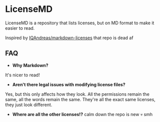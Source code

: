 # LicenseMD

LicenseMD is a repository that lists licenses, but on MD format to make it easier to read.

Inspired by [IQAndreas/markdown-licenses](https://github.com/IQAndreas/markdown-licenses) that repo is dead af

## FAQ

- **Why Markdown?**

It's nicer to read!


- **Aren't there legal issues with modifying license files?**

Yes, but this only affects how they look. All the permissions remain the same, all the words remain the same. They're all the exact same licenses, they just look different.

- **Where are all the other licenses!?**
calm down the repo is new 💀 smh
